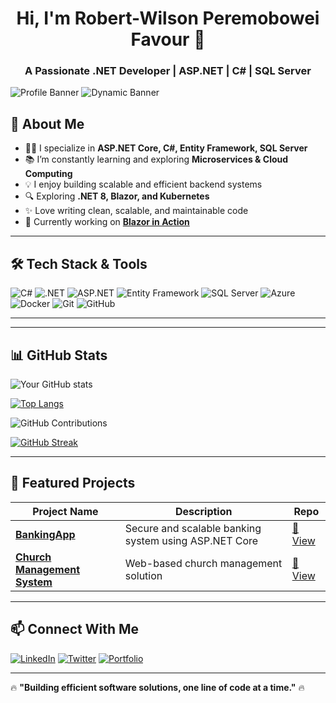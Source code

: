 <h1 align="center">Hi, I'm Robert-Wilson Peremobowei Favour 👋</h1>
<h3 align="center">A Passionate .NET Developer | ASP.NET | C# | SQL Server</h3>

![Profile Banner](https://images.unsplash.com/photo-1537498425277-c283d32ef9db?auto=format&fit=crop&w=1600&h=400&q=80)
![Dynamic Banner](https://img.shields.io/badge/Hello%20World-Welcome%20to%20my%20GitHub-4CAF50?style=for-the-badge)

## 🚀 About Me
- 👨‍💻 I specialize in **ASP.NET Core, C#, Entity Framework, SQL Server**
- 📚 I’m constantly learning and exploring **Microservices & Cloud Computing**
- 💡 I enjoy building scalable and efficient backend systems
- 🔍 Exploring **.NET 8, Blazor, and Kubernetes**
- ✨ Love writing clean, scalable, and maintainable code
- 🎯 Currently working on **[Blazor in Action](GitHubRepoLink)**

---

## 🛠️ Tech Stack & Tools
![C#](https://img.shields.io/badge/C%23-239120?style=for-the-badge&logo=c-sharp&logoColor=white)
![.NET](https://img.shields.io/badge/.NET-512BD4?style=for-the-badge&logo=dotnet&logoColor=white)
![ASP.NET](https://img.shields.io/badge/ASP.NET-5C2D91?style=for-the-badge&logo=dotnet&logoColor=white)
![Entity Framework](https://img.shields.io/badge/Entity%20Framework-512BD4?style=for-the-badge&logo=dotnet&logoColor=white)
![SQL Server](https://img.shields.io/badge/SQL%20Server-CC2927?style=for-the-badge&logo=microsoft-sql-server&logoColor=white)
![Azure](https://img.shields.io/badge/Azure-0089D6?style=for-the-badge&logo=microsoft-azure&logoColor=white)
![Docker](https://img.shields.io/badge/Docker-2496ED?style=for-the-badge&logo=docker&logoColor=white)
![Git](https://img.shields.io/badge/Git-F05032?style=for-the-badge&logo=git&logoColor=white)
![GitHub](https://img.shields.io/badge/GitHub-181717?style=for-the-badge&logo=github&logoColor=white)

---
---

## 📊 GitHub Stats
![Your GitHub stats](https://github-readme-stats.vercel.app/api?username=Favour-Pere&show_icons=true&theme=radical) 

[![Top Langs](https://github-readme-stats.vercel.app/api/top-langs/?username=Favour-Pere&layout=compact&theme=radical)](https://github.com/anuraghazra/github-readme-stats)

![GitHub Contributions](https://github-profile-summary-cards.vercel.app/api/cards/profile-details?username=Favour-Pere&theme=tokyonight)

[![GitHub Streak](https://nirzak-streak-stats.vercel.app/?user=Favour-Pere&theme=tokyonight)](https://github.com/Nirzak/github-streak-stats-personal)

---

## 🚀 Featured Projects
| Project Name | Description | Repo |
|-------------|------------|------|
| **[BankingApp](GitHubRepoLink)** | Secure and scalable banking system using ASP.NET Core | [🔗 View](GitHubRepoLink) |
| **[Church Management System](GitHubRepoLink)** | Web-based church management solution | [🔗 View](GitHubRepoLink) |

---

## 📫 Connect With Me
[![LinkedIn](https://img.shields.io/badge/LinkedIn-blue?style=for-the-badge&logo=linkedin&logoColor=white)](https://linkedin.com/in/your-profile)
[![Twitter](https://img.shields.io/badge/Twitter-blue?style=for-the-badge&logo=twitter&logoColor=white)](https://twitter.com/your-profile)
[![Portfolio](https://img.shields.io/badge/Portfolio-black?style=for-the-badge&logo=web&logoColor=white)](https://your-portfolio.com)

---

🔥 **"Building efficient software solutions, one line of code at a time."** 🔥
